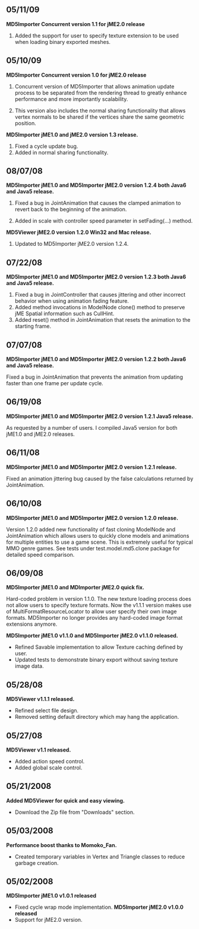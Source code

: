 ## 05/11/09 ##

**MD5Importer Concurrent version 1.1 for jME2.0 release**

1. Added the support for user to specify texture extension to be used when loading binary exported meshes.

## 05/10/09 ##

**MD5Importer Concurrent version 1.0 for jME2.0 release**

1. Concurrent version of MD5Importer that allows animation update process to be separated from the rendering thread to greatly enhance performance and more importantly scalability.

2. This version also includes the normal sharing functionality that allows vertex normals to be shared if the vertices share the same geometric position.

**MD5Importer jME1.0 and jME2.0 version 1.3 release.**

1. Fixed a cycle update bug.
2. Added in normal sharing functionality.

## 08/07/08 ##

**MD5Importer jME1.0 and MD5Importer jME2.0 version 1.2.4 both Java6 and Java5 release.**

1. Fixed a bug in JointAnimation that causes the clamped animation to revert back to the beginning of the animation.

2. Added in scale with controller speed parameter in setFading(...) method.

**MD5Viewer jME2.0 version 1.2.0 Win32 and Mac release.**

1. Updated to MD5Importer jME2.0 version 1.2.4.

## 07/22/08 ##

**MD5Importer jME1.0 and MD5Importer jME2.0 version 1.2.3 both Java6 and Java5 release.**

1. Fixed a bug in JointController that causes jittering and other incorrect behavior when using animation fading feature.
2. Added method invocations in ModelNode clone() method to preserve jME Spatial information such as CullHint.
3. Added reset() method in JointAnimation that resets the animation to the starting frame.

## 07/07/08 ##

**MD5Importer jME1.0 and MD5Importer jME2.0 version 1.2.2 both Java6 and Java5 release.**

Fixed a bug in JointAnimation that prevents the animation from updating faster than one frame per update cycle.

## 06/19/08 ##

**MD5Importer jME1.0 and MD5Importer jME2.0 version 1.2.1 Java5 release.**

As requested by a number of users. I compiled Java5 version for both jME1.0 and jME2.0 releases.

## 06/11/08 ##

**MD5Importer jME1.0 and MD5Importer jME2.0 version 1.2.1 release.**

Fixed an animation jittering bug caused by the false calculations returned by JointAnimation.

## 06/10/08 ##

**MD5Importer jME1.0 and MD5Importer jME2.0 version 1.2.0 release.**

Version 1.2.0 added new functionality of fast cloning ModelNode and JointAnimation which allows users to quickly clone models and animations for multiple entities to use a game scene. This is extremely useful for typical MMO genre games. See tests under test.model.md5.clone package for detailed speed comparison.

## 06/09/08 ##

**MD5Importer jME1.0 and MDImporter jME2.0 quick fix.**

Hard-coded problem in version 1.1.0. The new texture loading process does not allow users to specify texture formats. Now the v1.1.1 version makes use of MultiFormatResourceLocator to allow user specify their own image formats. MD5Importer no longer provides any hard-coded image format extensions anymore.

**MD5Importer jME1.0 v1.1.0 and MD5Importer jME2.0 v1.1.0 released.**
  * Refined Savable implementation to allow Texture caching defined by user.
  * Updated tests to demonstrate binary export without saving texture image data.

## 05/28/08 ##

**MD5Viewer v1.1.1 released.**
  * Refined select file design.
  * Removed setting default directory which may hang the application.

## 05/27/08 ##

**MD5Viewer v1.1 released.**
  * Added action speed control.
  * Added global scale control.

## 05/21/2008 ##

**Added MD5Viewer for quick and easy viewing.**
  * Download the Zip file from "Downloads" section.

## 05/03/2008 ##

**Performance boost thanks to Momoko\_Fan.**
  * Created temporary variables in Vertex and Triangle classes to reduce garbage creation.

## 05/02/2008 ##

**MD5Importer jME1.0 v1.0.1 released**
  * Fixed cycle wrap mode implementation.
**MD5Importer jME2.0 v1.0.0 released**
  * Support for jME2.0 version.